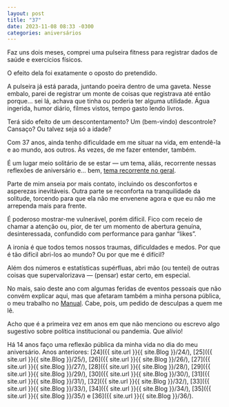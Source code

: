```yaml
---
layout: post
title: "37"
date: 2023-11-08 08:33 -0300
categories: aniversários
---
```

Faz uns dois meses, comprei uma pulseira fitness para registrar dados de saúde e exercícios físicos.

O efeito dela foi exatamente o oposto do pretendido.

A pulseira já está parada, juntando poeira dentro de uma gaveta. Nesse embalo, parei de registrar um monte de coisas que registrava até então porque… sei lá, achava que tinha ou poderia ter alguma utilidade. Água ingerida, humor diário, filmes vistos, tempo gasto lendo livros.

Terá sido efeito de um descontentamento? Um (bem-vindo) descontrole? Cansaço? Ou talvez seja só a idade?

Com 37 anos, ainda tenho dificuldade em me situar na vida, em entendê-la e ao mundo, aos outros. Às vezes, de me fazer entender, também.

É um lugar meio solitário de se estar — um tema, aliás, recorrente nessas reflexões de aniversário e… bem, [tema recorrente no geral](https://www.bbc.com/portuguese/articles/cl7x1w17q1vo).

Parte de mim anseia por mais contato, incluindo os desconfortos e asperezas inevitáveis. Outra parte se reconforta na tranquilidade da solitude, torcendo para que ela não me envenene agora e que eu não me arrependa mais para frente.

É poderoso mostrar-me vulnerável, porém difícil. Fico com receio de chamar a atenção ou, pior, de ter um momento de abertura genuína, desinteressada, confundido com performance para ganhar “likes”.

A ironia é que todos temos nossos traumas, dificuldades e medos. Por que é tão difícil abri-los ao mundo? Ou por que me é difícil?

Além dos números e estatísticas supérfluas, abri mão (ou tentei) de outras coisas que supervalorizava — (pensar) estar certo, em especial. 

No mais, saio deste ano com algumas feridas de eventos pessoais que não convém explicar aqui, mas que afetaram também a minha persona pública, o meu trabalho no [Manual](https://manualdousuario.net/). Cabe, pois, um pedido de desculpas a quem me lê.

Acho que é a primeira vez em anos em que não menciono ou escrevo algo sugestivo sobre política institucional ou pandemia. Que alívio!

Há 14 anos faço uma reflexão pública da minha vida no dia do meu aniversário. Anos anteriores: [24]({{ site.url }}{{ site.Blog }}/24/), [25]({{ site.url }}{{ site.Blog }}/25/), [26]({{ site.url }}{{ site.Blog }}/26/), [27]({{ site.url }}{{ site.Blog }}/27/), [28]({{ site.url }}{{ site.Blog }}/28/), [29]({{ site.url }}{{ site.Blog }}/29/), [30]({{ site.url }}{{ site.Blog }}/30/), [31]({{ site.url }}{{ site.Blog }}/31/), [32]({{ site.url }}{{ site.Blog }}/32/), [33]({{ site.url }}{{ site.Blog }}/33/), [34]({{ site.url }}{{ site.Blog }}/34/), [35]({{ site.url }}{{ site.Blog }}/35/) e [36]({{ site.url }}{{ site.Blog }}/36/).